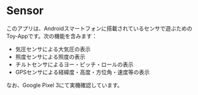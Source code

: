 Sensor
======

このアプリは、Androidスマートフォンに搭載されているセンサで遊ぶためのToy-Appです。次の機能を含みます：

- 気圧センサによる大気圧の表示
- 照度センサによる照度の表示
- チルトセンサによるヨー・ピッチ・ロールの表示
- GPSセンサによる経緯度・高度・方位角・速度等の表示

なお、Google Pixel 3にて実機確認しています。